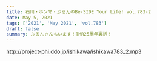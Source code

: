 ```yaml
---
title: 石川・ホンマ・ぶるんのBe-SIDE Your Life! vol.783-2
date: May 5, 2021
tags: ['2021', 'May 2021', 'vol.783']
draft: false
summary: ぶるんさんもいます！TMR25周年裏話！
---
```


http://project-phi.ddo.jp/ishikawa/ishikawa783_2.mp3